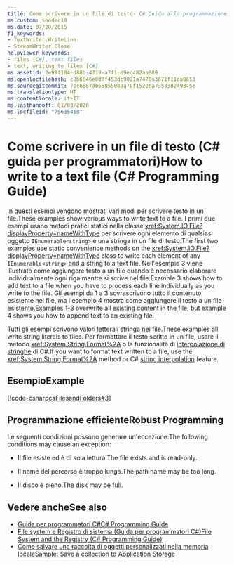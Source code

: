 ```yaml
---
title: Come scrivere in un file di testo- C# Guida alla programmazione
ms.custom: seodec18
ms.date: 07/20/2015
f1_keywords:
- TextWriter.WriteLine
- StreamWriter.Close
helpviewer_keywords:
- files [C#], text files
- text, writing to files [C#]
ms.assetid: 2e99f184-d88b-4719-a7f1-d9ec482aa809
ms.openlocfilehash: c0b6646e0d7f453dc9021a7470a3671f11ea0653
ms.sourcegitcommit: 7bc6887ab658550baa78f1520ea735838249345e
ms.translationtype: HT
ms.contentlocale: it-IT
ms.lasthandoff: 01/03/2020
ms.locfileid: "75635418"
---
```

# <a name="how-to-write-to-a-text-file-c-programming-guide"></a><span data-ttu-id="bda91-102">Come scrivere in un file di testo (C# guida per programmatori)</span><span class="sxs-lookup"><span data-stu-id="bda91-102">How to write to a text file (C# Programming Guide)</span></span>
<span data-ttu-id="bda91-103">In questi esempi vengono mostrati vari modi per scrivere testo in un file.</span><span class="sxs-lookup"><span data-stu-id="bda91-103">These examples show various ways to write text to a file.</span></span> <span data-ttu-id="bda91-104">I primi due esempi usano metodi pratici statici nella classe <xref:System.IO.File?displayProperty=nameWithType> per scrivere ogni elemento di qualsiasi oggetto `IEnumerable<string>` e una stringa in un file di testo.</span><span class="sxs-lookup"><span data-stu-id="bda91-104">The first two examples use static convenience methods on the <xref:System.IO.File?displayProperty=nameWithType> class to write each element of any `IEnumerable<string>` and a string to a text file.</span></span> <span data-ttu-id="bda91-105">Nell'esempio 3 viene illustrato come aggiungere testo a un file quando è necessario elaborare individualmente ogni riga mentre si scrive nel file.</span><span class="sxs-lookup"><span data-stu-id="bda91-105">Example 3 shows how to add text to a file when you have to process each line individually as you write to the file.</span></span> <span data-ttu-id="bda91-106">Gli esempi da 1 a 3 sovrascrivono tutto il contenuto esistente nel file, ma l'esempio 4 mostra come aggiungere il testo a un file esistente.</span><span class="sxs-lookup"><span data-stu-id="bda91-106">Examples 1-3 overwrite all existing content in the file, but example 4 shows you how to append text to an existing file.</span></span>  
  
 <span data-ttu-id="bda91-107">Tutti gli esempi scrivono valori letterali stringa nei file.</span><span class="sxs-lookup"><span data-stu-id="bda91-107">These examples all write string literals to files.</span></span> <span data-ttu-id="bda91-108">Per formattare il testo scritto in un file, usare il metodo <xref:System.String.Format%2A> o la funzionalità di [interpolazione di stringhe](../../language-reference/tokens/interpolated.md) di C#.</span><span class="sxs-lookup"><span data-stu-id="bda91-108">If you want to format text written to a file, use the <xref:System.String.Format%2A> method or C# [string interpolation](../../language-reference/tokens/interpolated.md) feature.</span></span>  
  
## <a name="example"></a><span data-ttu-id="bda91-109">Esempio</span><span class="sxs-lookup"><span data-stu-id="bda91-109">Example</span></span>  
 [!code-csharp[csFilesandFolders#3](~/samples/snippets/csharp/VS_Snippets_VBCSharp/csFilesAndFolders/CS/FileIteration.cs#3)]  
  
## <a name="robust-programming"></a><span data-ttu-id="bda91-110">Programmazione efficiente</span><span class="sxs-lookup"><span data-stu-id="bda91-110">Robust Programming</span></span>  
 <span data-ttu-id="bda91-111">Le seguenti condizioni possono generare un'eccezione:</span><span class="sxs-lookup"><span data-stu-id="bda91-111">The following conditions may cause an exception:</span></span>  
  
- <span data-ttu-id="bda91-112">Il file esiste ed è di sola lettura.</span><span class="sxs-lookup"><span data-stu-id="bda91-112">The file exists and is read-only.</span></span>  
  
- <span data-ttu-id="bda91-113">Il nome del percorso è troppo lungo.</span><span class="sxs-lookup"><span data-stu-id="bda91-113">The path name may be too long.</span></span>  
  
- <span data-ttu-id="bda91-114">Il disco è pieno.</span><span class="sxs-lookup"><span data-stu-id="bda91-114">The disk may be full.</span></span>  
  
## <a name="see-also"></a><span data-ttu-id="bda91-115">Vedere anche</span><span class="sxs-lookup"><span data-stu-id="bda91-115">See also</span></span>

- [<span data-ttu-id="bda91-116">Guida per programmatori C#</span><span class="sxs-lookup"><span data-stu-id="bda91-116">C# Programming Guide</span></span>](../index.md)
- [<span data-ttu-id="bda91-117">File system e Registro di sistema (Guida per programmatori C#)</span><span class="sxs-lookup"><span data-stu-id="bda91-117">File System and the Registry (C# Programming Guide)</span></span>](./index.md)
- [<span data-ttu-id="bda91-118">Come salvare una raccolta di oggetti personalizzati nella memoria locale</span><span class="sxs-lookup"><span data-stu-id="bda91-118">Sample: Save a collection to Application Storage</span></span>](https://code.msdn.microsoft.com/CSWinStoreAppSaveCollection-bed5d6e6)
